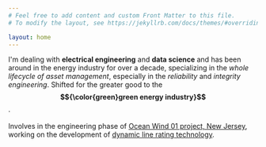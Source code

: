 ```yaml
---
# Feel free to add content and custom Front Matter to this file.
# To modify the layout, see https://jekyllrb.com/docs/themes/#overriding-theme-defaults

layout: home
---
```

I'm dealing with **electrical engineering** and **data science** and has been around in the energy industry for over a decade, specializing in the _whole lifecycle of asset management_, especially in the _reliability_ and _integrity engineering_. Shifted for the greater good to the **$${\color{green}green energy industry}$$**.
<br><br>
Involves in the engineering phase of <ins>[Ocean Wind 01 project, New Jersey](https://oceanwindone.com/)</ins>,<br>working on the development of <ins>[dynamic line rating technology](https://www.irena.org/-/media/Files/IRENA/Agency/Publication/2020/Jul/IRENA_Dynamic_line_rating_2020.pdf?la=en&hash=A8129CE4C516895E7749FD495C32C8B818112D7C)</ins>.
